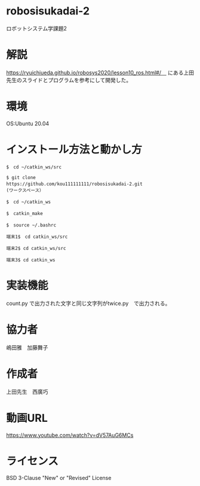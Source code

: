 # robosisukadai-2
ロボットシステム学課題2

# 解説
https://ryuichiueda.github.io/robosys2020/lesson10_ros.html#/　
にある上田先生のスライドとプログラムを参考にして開発した。

# 環境
OS:Ubuntu 20.04

# インストール方法と動かし方
```
$　cd ~/catkin_ws/src

$ git clone 
https://github.com/kou111111111/robosisukadai-2.git　
(ワークスペース）

$　cd ~/catkin_ws

$　catkin_make

$　source ~/.bashrc

端末1$　cd catkin_ws/src

端末2$ cd catkin_ws/src

端末3$ cd catkin_ws
```

# 実装機能
count.py で出力された文字と同じ文字列がtwice.py　で出力される。

# 協力者
嶋田雅　加藤舞子

# 作成者
上田先生　西廣巧

# 動画URL
https://www.youtube.com/watch?v=dV57AuG6MCs

# ライセンス
BSD 3-Clause "New" or "Revised" License

